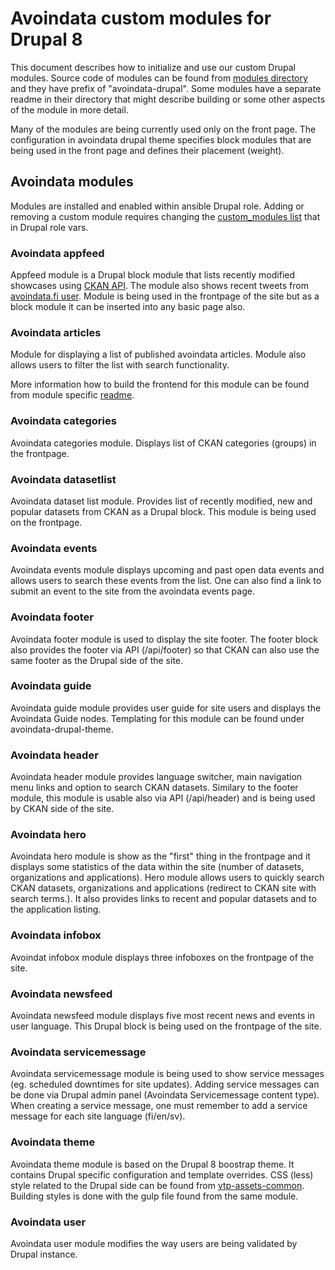 # Avoindata custom modules for Drupal 8

This document describes how to initialize and use our custom Drupal modules. Source code of modules can be found from [modules directory](https://github.com/vrk-kpa/opendata/tree/master/modules) and they have prefix of "avoindata-drupal". Some modules have a separate readme in their directory that might describe building or some other aspects of the module in more detail.

Many of the modules are being currently used only on the front page. The configuration in avoindata drupal theme specifies block modules that are being used in the front page and defines their placement (weight).

## Avoindata modules

Modules are installed and enabled within ansible Drupal role. Adding or removing a custom module requires changing the [custom_modules list](https://github.com/vrk-kpa/opendata/blob/master/ansible/roles/Ddupal/vars/main.yml)  that in Drupal role vars.

### Avoindata appfeed

Appfeed module is a Drupal block module that lists recently modified showcases using [CKAN API](https://docs.ckan.org/en/latest/api/index.html). The module also shows recent tweets from [avoindata.fi user](https://twitter.com/avoindatafi). Module is being used in the frontpage of the site but as a block module it can be inserted into any basic page also.

### Avoindata articles

Module for displaying a list of published avoindata articles. Module also allows users to filter the list with search functionality.

More information how to build the frontend for this module can be found from module specific [readme](https://github.com/vrk-kpa/opendata/blob/master/modules/avoindata-drupal-articles/README.md).

### Avoindata categories

Avoindata categories module. Displays list of CKAN categories (groups) in the frontpage.

### Avoindata datasetlist

Avoindata dataset list module. Provides list of recently modified, new and popular datasets from CKAN as a Drupal block. This module is being used on the frontpage.

### Avoindata events

Avoindata events module displays upcoming and past open data events and allows users to search these events from the list. One can also find a link to submit an event to the site from the avoindata events page.

### Avoindata footer

Avoindata footer module is used to display the site footer. The footer block also provides the footer via API (/api/footer) so that CKAN can also use the same footer as the Drupal side of the site.

### Avoindata guide

Avoindata guide module provides user guide for site users and displays the Avoindata Guide nodes. Templating for this module can be found under avoindata-drupal-theme.

### Avoindata header

Avoindata header module provides language switcher, main navigation menu links and option to search CKAN datasets. Similary to the footer module, this module is usable also via API (/api/header) and is being used by CKAN side of the site.

### Avoindata hero

Avoindata hero module is show as the "first" thing in the frontpage and it displays some statistics of the data within the site (number of datasets, organizations and applications). Hero module allows users to quickly search CKAN datasets, organizations and applications (redirect to CKAN site with search terms.). It also provides links to recent and popular datasets and to the application listing.

### Avoindata infobox

Avoindat infobox module displays three infoboxes on the frontpage of the site.

### Avoindata newsfeed

Avoindata newsfeed module displays five most recent news and events in user language. This Drupal block is being used on the frontpage of the site.

### Avoindata servicemessage

Avoindata servicemessage module is being used to show service messages (eg. scheduled downtimes for site updates). Adding service messages can be done via Drupal admin panel (Avoindata Servicemessage content type). When creating a service message, one must remember to add a service message for each site language (fi/en/sv).

### Avoindata theme

Avoindata theme module is based on the Drupal 8 boostrap theme. It contains Drupal specific configuration and template overrides. CSS (less) style related to the Drupal side can be found from [ytp-assets-common](https://github.com/vrk-kpa/opendata/tree/master/modules/ytp-assets-common/src/less/Drupal). Building styles is done with the gulp file found from the same module.

### Avoindata user

Avoindata user module modifies the way users are being validated by Drupal instance.

